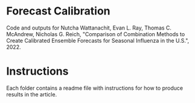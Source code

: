 # Forecast Calibration
Code and outputs for Nutcha Wattanachit, Evan L. Ray, Thomas C. McAndrew, Nicholas G. Reich, "Comparison of Combination Methods to Create Calibrated Ensemble Forecasts for Seasonal Influenza in the U.S.", 2022.

# Instructions
Each folder contains a readme file with instructions for how to produce results in the article.
